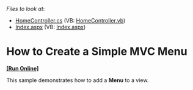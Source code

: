 <!-- default file list -->
*Files to look at*:

* [HomeController.cs](./CS/DevExpressMvcApplication_Menu/Controllers/HomeController.cs) (VB: [HomeController.vb](./VB/DevExpressMvcApplication_Menu/Controllers/HomeController.vb))
* [Index.aspx](./CS/DevExpressMvcApplication_Menu/Views/Home/Index.aspx) (VB: [Index.aspx](./VB/DevExpressMvcApplication_Menu/Views/Home/Index.aspx))
<!-- default file list end -->
# How to Create a Simple MVC Menu
<!-- run online -->
**[[Run Online]](https://codecentral.devexpress.com/e2739/)**
<!-- run online end -->


<p>This sample demonstrates how to add a <strong>Menu</strong> to a view.</p><br />


<br/>


